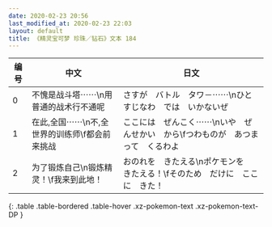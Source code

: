 ```yaml
---
date: 2020-02-23 20:56
last_modified_at: 2020-02-23 22:03
layout: default
title: 《精灵宝可梦 珍珠／钻石》文本 184
---
```

| 编号 | 中文 | 日文 |
| ---- | ---- | ---- |
| 0 | 不愧是战斗塔⋯⋯\n用普通的战术行不通呢 | さすが　バトル　タワ－⋯⋯\nひとすじなわ　では　いかないぜ |
| 1 | 在此,全国⋯⋯\n不,全世界的训练师\f都会前来挑战 | ここには　ぜんこく⋯⋯\nいや　ぜんせかい　から\fつわものが　あつまって　くるわよ |
| 2 | 为了锻炼自己\n锻炼精灵！\f我来到此地！ | おのれを　きたえる\nポケモンを　きたえる！\fそのため　だけに　ここに　きた！ |
{: .table .table-bordered .table-hover .xz-pokemon-text .xz-pokemon-text-DP }